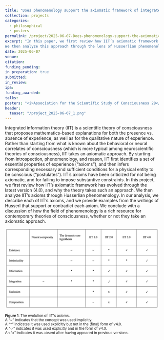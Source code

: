 ```yaml
---
title: "Does phenomenology support the axiomatic framework of integrated information theory (IIT)"
collection: projects
categories:
  - philosophical
  - posters
permalink: /project/2025-06-07-Does-phenomenology-support-the-axiomatic-framework-of-integrated-information-theory-(IIT)
excerpt: "In this paper, we first review how IIT’s axiomatic framework has evolved through the latest version (4.0), and why the theory takes such an approach.
We then analyze this approach through the lens of Husserlian phenomenology, finding support for both IIT's axiomatic approach in general, and for all of IIT's individual axioms."
date: 2025-06-07
venue:
citation:
funding_pending:
in_preparation: true
submitted:
in_review:
ipa:
funding_awarded:
talks:
posters: "<i>Association for the Scientific Study of Consciousness 28</i>, Heraklion, Crete (July 6 – 9, 2025) (upcoming)"
header:
  teaser: "/project_2025-06-07_1.png"
---
```

Integrated information theory (IIT) is a scientific theory of consciousness that proposes mathematics-based explanations for both the presence vs. absence of experience, as well as for the qualitative nature of experience. Rather than starting from what is known about the behavioral or neural correlates of consciousness (which is more typical among neuroscientific theories of consciousness), IIT takes an axiomatic approach. By starting from introspection, phenomenology, and reason, IIT first identifies a set of essential properties of experience (“axioms”), and then infers corresponding necessary and sufficient conditions for a physical entity to be conscious (“postulates”). IIT’s axioms have been criticized for not being axiomatic, and for failing to impose substantive constraints. In this project, we first review how IIT’s axiomatic framework has evolved through the latest version (4.0), and why the theory takes such an approach. We then analyze IIT’s axioms through Husserlian phenomenology. In our analysis, we describe each of IIT’s axioms, and we provide examples from the writings of Husserl that support or contradict each axiom. We conclude with a discussion of how the field of phenomenology is a rich resource for contemporary theories of consciousness, whether or not they take an axiomatic approach.

<img src="/images/project_2025-06-07_1.png">
<p style="font-size: smaller"><b>Figure 1</b>. The evolution of IIT's axioms.
<br>A “~” indicates that the concept was used implicitly.
<br>A “*” indicates it was used explicitly but not in the (final) form of v4.0.
<br>A “✓” indicates it was used explicitly and in the form of v4.0.
<br>An “x” indicates it was absent after having appeared in previous versions.</p>
